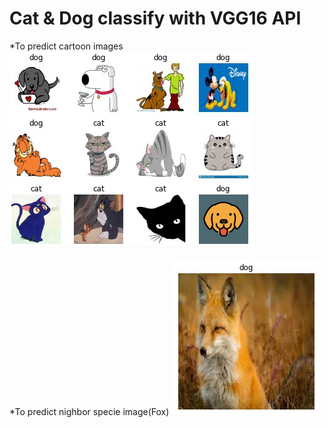 # Cat & Dog classify with VGG16 API
*To predict cartoon images
![predicted results_cartoon ](./images/cartoon.jpg)

*To predict nighbor specie image(Fox)
![predicted results_FOX ](./images/Fox.jpg)
